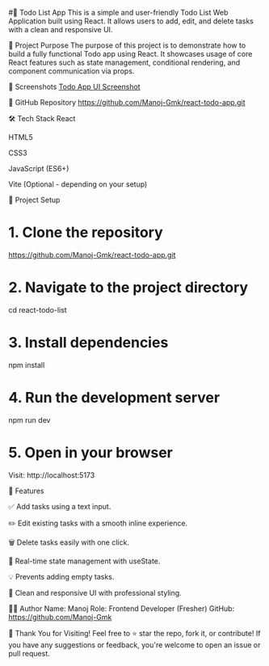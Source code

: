 #📝 Todo List App
This is a simple and user-friendly Todo List Web Application built using React. It allows users to add, edit, and delete tasks with a clean and responsive UI.

🚀 Project Purpose
The purpose of this project is to demonstrate how to build a fully functional Todo app using React. It showcases usage of core React features such as state management, conditional rendering, and component communication via props.

📸 Screenshots
[Todo App UI Screenshot](./Screenshot/todo-screenshot.png)


🔗 GitHub Repository
https://github.com/Manoj-Gmk/react-todo-app.git

🛠️ Tech Stack
React

HTML5

CSS3

JavaScript (ES6+)

Vite (Optional - depending on your setup)

📁 Project Setup

# 1. Clone the repository
https://github.com/Manoj-Gmk/react-todo-app.git

# 2. Navigate to the project directory
cd react-todo-list

# 3. Install dependencies
npm install

# 4. Run the development server
npm run dev

# 5. Open in your browser
Visit: http://localhost:5173

🧠 Features

✅ Add tasks using a text input.

✏️ Edit existing tasks with a smooth inline experience.

🗑️ Delete tasks easily with one click.

📝 Real-time state management with useState.

💡 Prevents adding empty tasks.

🎨 Clean and responsive UI with professional styling.


🙋‍♂️ Author
Name: Manoj
Role: Frontend Developer (Fresher)
GitHub: https://github.com/Manoj-Gmk

🌟 Thank You for Visiting!
Feel free to ⭐ star the repo, fork it, or contribute! If you have any suggestions or feedback, you're welcome to open an issue or pull request.
